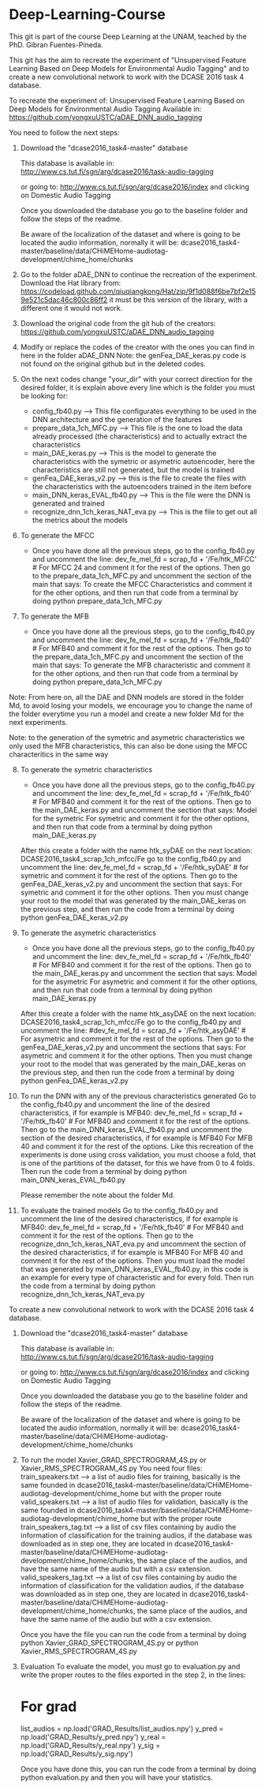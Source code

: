 # Deep-Learning-Course
This git is part of the course Deep Learning at the UNAM, teached by the PhD. Gibran Fuentes-Pineda.

This git has the aim to recreate the experiment of "Unsupervised Feature Learning Based on Deep Models for Environmental Audio Tagging" and to create a new convolutional network to work with the DCASE 2016 task 4 database.

To recreate the experiment of: 
Unsupervised Feature Learning Based on Deep Models for Environmental Audio Tagging
Available in: https://github.com/yongxuUSTC/aDAE_DNN_audio_tagging

You need to follow the next steps:

1. Download the "dcase2016_task4-master" database	

	This database is available in: 
	http://www.cs.tut.fi/sgn/arg/dcase2016/task-audio-tagging

	or going to: http://www.cs.tut.fi/sgn/arg/dcase2016/index and clicking on Domestic Audio Tagging

	Once you downloaded the database you go to the baseline folder and follow the steps of the readme.

	Be aware of the localization of the dataset and where is going to be located the audio information, normally it will be:
	dcase2016_task4-master/baseline/data/CHiMEHome-audiotag-development/chime_home/chunks

2. Go to the folder aDAE_DNN to continue the recreation of the experiment.
	Download the Hat library from:
	https://codeload.github.com/qiuqiangkong/Hat/zip/9f1d088f6be7bf2e159e521c5dac46c800c86ff2
	it must be this version of the library, with a different one it would not work.

3. Download the original code from the git hub of the creators:
	https://github.com/yongxuUSTC/aDAE_DNN_audio_tagging

4. Modify or replace the codes of the creator with the ones you can find in here in the folder aDAE_DNN
	Note: the genFea_DAE_keras.py code is not found on the original github but in the deleted codes.

5. On the next codes change "your_dir" with your correct direction for the desired folder, it is explain above every line which is the folder you must be looking for:
	* config_fb40.py --> This file configurates everything to be used in the DNN architecture and the generation of the features
	* prepare_data_1ch_MFC.py --> This file is the one to load the data already processed (the characteristics) and to actually extract the characteristics
	* main_DAE_keras.py --> This is the model to generate the characteristics with the symetric or asymetric autoencoder, here the characteristics are still not generated, but the model is trained
	* genFea_DAE_keras_v2.py --> this is the file to create the files with the characteristics with the autoencoders trained in the item before
	* main_DNN_keras_EVAL_fb40.py --> This is the file were the DNN is generated and trained
	* recognize_dnn_1ch_keras_NAT_eva.py --> This is the file to get out all the metrics about the models

6. To generate the MFCC
	* Once you have done all the previous steps, go to the config_fb40.py and uncomment the line:
	dev_fe_mel_fd = scrap_fd + '/Fe/htk_MFCC'	 	# For MFCC 24 
	and comment it for the rest of the options.
	Then go to the prepare_data_1ch_MFC.py and uncomment the section of the main that says:
	To create the MFCC Characteristics
	and comment it for the other options, and then run that code from a terminal by doing python prepare_data_1ch_MFC.py

7. To generate the MFB
	* Once you have done all the previous steps, go to the config_fb40.py and uncomment the line:
	dev_fe_mel_fd = scrap_fd + '/Fe/htk_fb40' 		# For MFB40
	and comment it for the rest of the options.
	Then go to the prepare_data_1ch_MFC.py and uncomment the section of the main that says:
	To generate the MFB characteristic
	and comment it for the other options, and then run that code from a terminal by doing python prepare_data_1ch_MFC.py

Note: From here on, all the DAE and DNN models are stored in the folder Md, to avoid losing your models, we encourage you to change the name of the folder everytime you run a model and create a new folder Md for the next experiments.

Note: to the generation of the symetric and asymetric characteristics we only used the MFB characteristics, this can also be done using the MFCC characteritics in the same way

8. To generate the symetric characteristics
	* Once you have done all the previous steps, go to the config_fb40.py and uncomment the line:
	dev_fe_mel_fd = scrap_fd + '/Fe/htk_fb40' 		# For MFB40
	and comment it for the rest of the options.
	Then go to the main_DAE_keras.py and uncomment the section that says:
	Model for the symetric
	For symetric
	and comment it for the other options, and then run that code from a terminal by doing python main_DAE_keras.py

	After this create a folder with the name htk_syDAE on the next location:
	DCASE2016_task4_scrap_1ch_mfcc/Fe
	go to the config_fb40.py and uncomment the line:
	dev_fe_mel_fd = scrap_fd + '/Fe/htk_syDAE'		# for symetric
	and comment it for the rest of the options.
	Then go to the genFea_DAE_keras_v2.py and uncomment the section that says:
	For symetric
	and comment it for the other options. Then you must change your root to the model that was generated by the main_DAE_keras on the previous step, and then run the code from a terminal by doing python genFea_DAE_keras_v2.py

9. To generate the asymetric characteristics
	* Once you have done all the previous steps, go to the config_fb40.py and uncomment the line:
	dev_fe_mel_fd = scrap_fd + '/Fe/htk_fb40' 		# For MFB40
	and comment it for the rest of the options.
	Then go to the main_DAE_keras.py and uncomment the section that says:
	Model for the asymetric
	For asymetric
	and comment it for the other options, and then run that code from a terminal by doing python main_DAE_keras.py

	After this create a folder with the name htk_asyDAE on the next location:
	DCASE2016_task4_scrap_1ch_mfcc/Fe
	go to the config_fb40.py and uncomment the line:
	#dev_fe_mel_fd = scrap_fd + '/Fe/htk_asyDAE'	# For asymetric
	and comment it for the rest of the options.
	Then go to the genFea_DAE_keras_v2.py and uncomment the sections that says:
	For asymetric
	and comment it for the other options. Then you must change your root to the model that was generated by the main_DAE_keras on the previous step, and then run the code from a terminal by doing python genFea_DAE_keras_v2.py

10. To run the DNN with any of the previous characteristics generated
	Go to the config_fb40.py and uncomment the line of the desired characteristics, if for example is MFB40:
	dev_fe_mel_fd = scrap_fd + '/Fe/htk_fb40' 		# For MFB40
	and comment it for the rest of the options.
	Then go to the main_DNN_keras_EVAL_fb40.py and uncomment the section of the desired characteristics, if for example is MFB40 
	For MFB 40 
	and comment it for the rest of the options.
	Like this recreation of the experiments is done using cross validation, you must choose a fold, that is one of the partitions of the dataset, for this we have from 0 to 4 folds.
	Then run the code from a terminal by doing python main_DNN_keras_EVAL_fb40.py

	Please remember the note about the folder Md.

11. To evaluate the trained models
	Go to the config_fb40.py and uncomment the line of the desired characteristics, if for example is MFB40:
	dev_fe_mel_fd = scrap_fd + '/Fe/htk_fb40' 		# For MFB40
	and comment it for the rest of the options.
	Then go to the recognize_dnn_1ch_keras_NAT_eva.py and uncomment the section of the desired characteristics, if for example is MFB40 
	For MFB 40 
	and comment it for the rest of the options.
	Then you must load the model that was generated by main_DNN_keras_EVAL_fb40.py, in this code is an example for every type of characteristic and for every fold.
	Then run the code from a terminal by doing python recognize_dnn_1ch_keras_NAT_eva.py


To create a new convolutional network to work with the DCASE 2016 task 4 database.

1. Download the "dcase2016_task4-master" database	

	This database is available in: 
	http://www.cs.tut.fi/sgn/arg/dcase2016/task-audio-tagging

	or going to: http://www.cs.tut.fi/sgn/arg/dcase2016/index and clicking on Domestic Audio Tagging

	Once you downloaded the database you go to the baseline folder and follow the steps of the readme.

	Be aware of the localization of the dataset and where is going to be located the audio information, normally it will be:
	dcase2016_task4-master/baseline/data/CHiMEHome-audiotag-development/chime_home/chunks

2. To run the model Xavier_GRAD_SPECTROGRAM_4S.py or Xavier_RMS_SPECTROGRAM_4S.py
	You need four files:
	train_speakers.txt --> a list of audio files for training, basically is the same founded in dcase2016_task4-master/baseline/data/CHiMEHome-audiotag-development/chime_home but with the proper route
	valid_speakers.txt --> a list of audio files for validation, basically is the same founded in dcase2016_task4-master/baseline/data/CHiMEHome-audiotag-development/chime_home but with the proper route
	train_speakers_tag.txt --> a list of csv files containing by audio the information of classification for the training audios, if the database was downloaded as in step one, they are located in dcase2016_task4-master/baseline/data/CHiMEHome-audiotag-development/chime_home/chunks, the same place of the audios, and have the same name of the audio but with a csv extension.
	valid_speakers_tag.txt --> a list of csv files containing by audio the information of classification for the validation audios, if the database was downloaded as in step one, they are located in dcase2016_task4-master/baseline/data/CHiMEHome-audiotag-development/chime_home/chunks, the same place of the audios, and have the same name of the audio but with a csv extension.

	Once you have the file you can run the code from a terminal by doing python Xavier_GRAD_SPECTROGRAM_4S.py or python Xavier_RMS_SPECTROGRAM_4S.py

3. Evaluation
	To evaluate the model, you must go to evaluation.py and write the proper routes to the files exported in the step 2, in the lines:
	# For grad
    list_audios = np.load('GRAD_Results/list_audios.npy')
    y_pred = np.load('GRAD_Results/y_pred.npy')
    y_real = np.load('GRAD_Results/y_real.npy')
    y_sig = np.load('GRAD_Results/y_sig.npy')

    Once you have done this, you can run the code from a terminal by doing python evaluation.py and then you will have your statistics.

